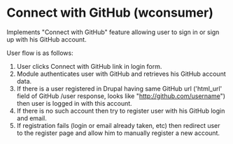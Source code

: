 Connect with GitHub (wconsumer)
========================

Implements "Connect with GitHub" feature allowing user to sign in or sign up with his GitHub account. 

User flow is as follows:

1.  User clicks Connect with GitHub link in login form.
1.  Module authenticates user with GitHub and retrieves his GitHub account data.
1.  If there is a user registered in Drupal having same GitHub url ('html_url' field of GitHub /user response, looks like "http://github.com/username") then user is logged in with this account.
1.  If there is no such account then try to register user with his GitHub login and email.
1.  If registration fails (login or email already taken, etc) then redirect user to the register page and allow him to manually register a new account.
